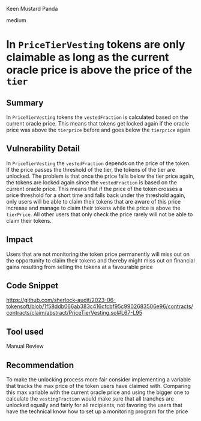 Keen Mustard Panda

medium

# In `PriceTierVesting` tokens are only claimable as long as the current oracle price is above the price of the `tier`

## Summary

In `PriceTierVesting` tokens the `vestedFraction` is calculated based on the current oracle price. This means that tokens get locked again if the oracle price was above the `tierprice` before and goes below the `tierprice` again

## Vulnerability Detail

In `PriceTierVesting` the `vestedFraction` depends on the price of the token. If the price passes the threshold of the tier, the tokens of the tier are unlocked. The problem is that once the price falls below the tier price again, the tokens are locked again since the `vestedFraction` is based on the current oracle price. This means that if the price of the token crosses a price threshold for a short time and falls back under the threshold again, only users will be able to claim their tokens that are aware of this price increase and manage to claim their tokens while the price is above the `tierPrice`. All other users that only check the price rarely will not be able to claim their tokens.  

## Impact

Users that are not monitoring the token price permanently will miss out on the opportunity to claim their tokens and thereby might miss out on financial gains resulting from selling the tokens at a favourable price

## Code Snippet

https://github.com/sherlock-audit/2023-06-tokensoft/blob/1f58ddb066ab383c416cfcbf95c9902683506e96/contracts/contracts/claim/abstract/PriceTierVesting.sol#L67-L95

## Tool used

Manual Review

## Recommendation

To make the unlocking process more fair consider implementing a variable that tracks the max price of the token users have claimed with. Comparing this max variable with the current oracle price and using the bigger one to calculate the `vestingFraction` would make sure that all tranches are unlocked equally and fairly for all recipients, not favoring the users that have the technical know how to set up a monitoring program for the price 
